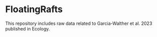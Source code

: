 # FloatingRafts
This repository includes raw data related to Garcia-Walther et al. 2023 published in Ecology. 
